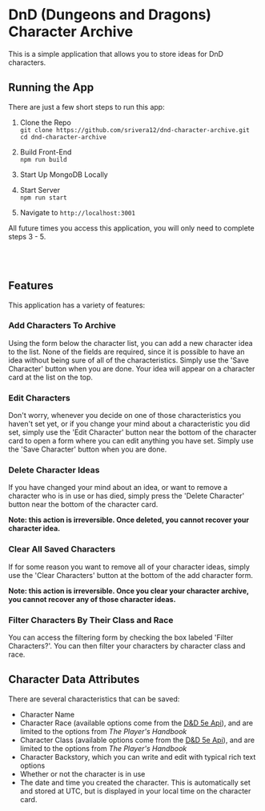 # DnD (Dungeons and Dragons) Character Archive

This is a simple application that allows you to store ideas for DnD characters.

## Running the App

There are just a few short steps to run this app:

1. Clone the Repo <br/>
   `git clone https://github.com/srivera12/dnd-character-archive.git` <br/>
   `cd dnd-character-archive`

1. Build Front-End <br/>
   `npm run build`

1. Start Up MongoDB Locally

1. Start Server <br/>
   `npm run start`

1. Navigate to `http://localhost:3001`<br/>

All future times you access this application, you will only need to complete steps 3 - 5.

<br/>
<br/>

## Features

This application has a variety of features:

### Add Characters To Archive

Using the form below the character list, you can add a new character idea to the list. None of the fields are required, since it is possible to have an idea without being sure of all of the characteristics. Simply use the 'Save Character' button when you are done. Your idea will appear on a character card at the list on the top.

### Edit Characters

Don't worry, whenever you decide on one of those characteristics you haven't set yet, or if you change your mind about a characteristic you did set, simply use the 'Edit Character' button near the bottom of the character card to open a form where you can edit anything you have set. Simply use the 'Save Character' button when you are done.

### Delete Character Ideas

If you have changed your mind about an idea, or want to remove a character who is in use or has died, simply press the 'Delete Character' button near the bottom of the character card.

**Note: this action is irreversible. Once deleted, you cannot recover your character idea.**

### Clear All Saved Characters

If for some reason you want to remove all of your character ideas, simply use the 'Clear Characters' button at the bottom of the add character form.

**Note: this action is irreversible. Once you clear your character archive, you cannot recover any of those character ideas.**

### Filter Characters By Their Class and Race

You can access the filtering form by checking the box labeled 'Filter Characters?'. You can then filter your characters by character class and race.

## Character Data Attributes

There are several characteristics that can be saved:

- Character Name
- Character Race (available options come from the [D&D 5e Api](https://www.dnd5eapi.co)), and are limited to the options from _The Player's Handbook_
- Character Class (available options come from the [D&D 5e Api](https://www.dnd5eapi.co)), and are limited to the options from _The Player's Handbook_
- Character Backstory, which you can write and edit with typical rich text options
- Whether or not the character is in use
- The date and time you created the character. This is automatically set and stored at UTC, but is displayed in your local time on the character card.
